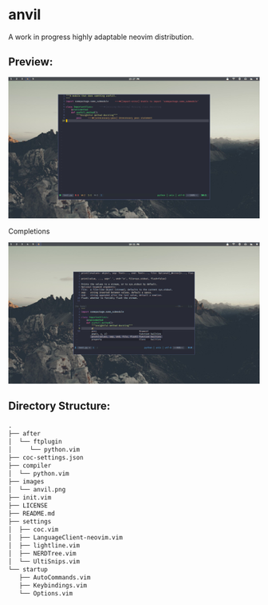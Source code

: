 # anvil
A work in progress highly adaptable neovim distribution.

## Preview:
![anvil preview](/images/anvil.png?raw=true "anvil preview")

Completions

![anvil completions preview](/images/anvil-completions.png?raw=true "anvil completions preview")

## Directory Structure:
```
.
├── after
│  └── ftplugin
│     └── python.vim
├── coc-settings.json
├── compiler
│  └── python.vim
├── images
│  └── anvil.png
├── init.vim
├── LICENSE
├── README.md
├── settings
│  ├── coc.vim
│  ├── LanguageClient-neovim.vim
│  ├── lightline.vim
│  ├── NERDTree.vim
│  └── UltiSnips.vim
└── startup
   ├── AutoCommands.vim
   ├── Keybindings.vim
   └── Options.vim
```
